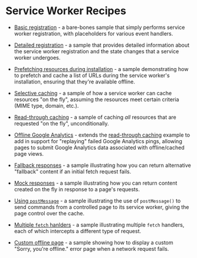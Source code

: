 # Service Worker Recipes

- [Basic registration](https://googlechrome.github.io/samples/service-worker/registration/index.html) -
a bare-bones sample that simply performs service worker registration, with placeholders for various event handlers.

- [Detailed registration](https://googlechrome.github.io/samples/service-worker/registration-events/index.html) -
a sample that provides detailed information about the service worker registration and the state changes that a
service worker undergoes.

- [Prefetching resources during installation](https://googlechrome.github.io/samples/service-worker/prefetch/index.html) -
a sample demonstrating how to prefetch and cache a list of URLs during the service worker's installation, ensuring that they're
available offline.

- [Selective caching](https://googlechrome.github.io/samples/service-worker/selective-caching/index.html) -
a sample of how a service worker can cache resources "on the fly", assuming the resources meet certain criteria (MIME type,
domain, etc.).

- [Read-through caching](https://googlechrome.github.io/samples/service-worker/read-through-caching/index.html) -
a sample of caching _all_ resources that are requested "on the fly", unconditionally.

- [Offline Google Analytics](https://googlechrome.github.io/samples/service-worker/offline-analytics/index.html) -
extends the [read-through caching](https://googlechrome.github.io/samples/service-worker/read-through-caching/index.html) example to add in support for "replaying" failed Google Analytics pings, allowing pages to submit Google Analytics data associated with offline/cached page views.

- [Fallback responses](https://googlechrome.github.io/samples/service-worker/fallback-response/index.html) -
a sample illustrating how you can return alternative "fallback" content if an initial fetch request fails.

- [Mock responses](https://googlechrome.github.io/samples/service-worker/mock-responses/index.html) -
a sample illustrating how you can return content created on the fly in response to a page's requests.

- [Using `postMessage`](https://googlechrome.github.io/samples/service-worker/post-message/index.html) -
a sample illustrating the use of `postMessage()` to send commands from a controlled page to its service worker, giving the page control over the cache.

- [Multiple `fetch` hanlders](https://googlechrome.github.io/samples/service-worker/multiple-handlers/index.html) -
a sample illustrating multiple `fetch` handlers, each of which intercepts a different type of request.

- [Custom offline page](https://googlechrome.github.io/samples/service-worker/custom-offline-page/index.html) -
a sample showing how to display a custom "Sorry, you're offline." error page when a network request fails.
